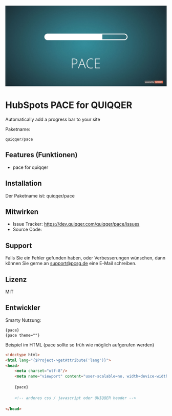 ![Pace](bin/images/Readme.jpg)

HubSpots PACE for QUIQQER
========

Automatically add a progress bar to your site


Paketname:

    quiqqer/pace


Features (Funktionen)
--------

- pace for quiqqer

Installation
------------

Der Paketname ist: quiqqer/pace


Mitwirken
----------

- Issue Tracker: https://dev.quiqqer.com/quiqqer/pace/issues
- Source Code: 


Support
-------

Falls Sie ein Fehler gefunden haben, oder Verbesserungen wünschen,
dann können Sie gerne an support@pcsg.de eine E-Mail schreiben.


Lizenz
-------

MIT

Entwickler
--------

Smarty Nutzung:

```
{pace}
{pace theme=""}
```

Beispiel im HTML (pace sollte so früh wie möglich aufgerufen werden)

```html
<!doctype html>
<html lang="{$Project->getAttribute('lang')}">
<head>
    <meta charset="utf-8"/>
    <meta name="viewport" content="user-scalable=no, width=device-width, initial-scale=1, maximum-scale=1"/>
    
    {pace}
    
    <!-- anderes css / javascript oder QUIQQER header -->
    
</head>
```